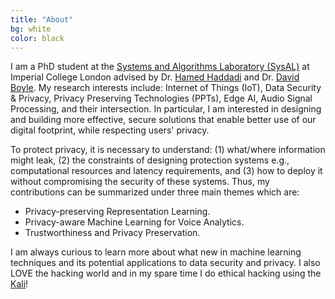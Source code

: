 ```yaml
---
title: "About"
bg: white
color: black
---
```

I am a PhD student at the [Systems and Algorithms Laboratory (SysAL)](https://www.imperial.ac.uk/systems-algorithms-design-lab/) at Imperial College London advised by Dr. [Hamed Haddadi](https://www.imperial.ac.uk/people/h.haddadi) and Dr. [David Boyle](https://www.imperial.ac.uk/people/david.boyle). My research interests include: Internet of Things (IoT), Data Security & Privacy, Privacy Preserving Technologies (PPTs), Edge AI, Audio Signal Processing, and their intersection. In particular, I am interested in designing and building more effective, secure solutions that enable better use of our digital footprint, while respecting users' privacy.

To protect privacy, it is necessary to understand: (1) what/where information might leak, (2) the constraints of designing protection systems e.g., computational resources and latency requirements, and (3) how to deploy it without compromising the security of these systems. Thus, my contributions can be summarized under three main themes which are:
- Privacy-preserving Representation Learning. 
- Privacy-aware Machine Learning for Voice Analytics.
- Trustworthiness and Privacy Preservation.



I am always curious to learn more about what new in machine learning techniques and its potential applications to data security and privacy. I also LOVE the hacking world and in my spare time I do ethical hacking using the [Kali](https://www.kali.org/)!
